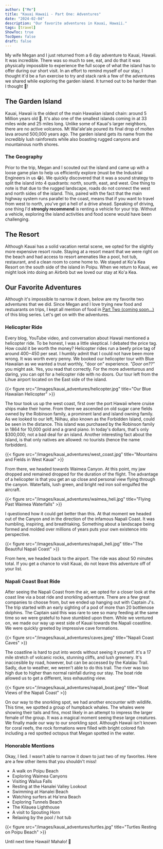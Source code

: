 ```yaml
---
author: ["Me"]
title: "Kauai Hawaii - Part One: Adventures"
date: "2024-02-04"
description: "Our favorite adventures in Kauai, Hawaii."
tags: [travel]
ShowToc: true
TocOpen: false
draft: false 
---
```


My wife Megan and I just returned from a 6 day adventure to Kauai, Hawaii. It was incredible. There was so much to see, eat, and do that it was physically impossible to experience the full scope of what the island has to offer during our short visit. In an effort to remind myself of our stay, I thought it'd be a fun exercise to try and stack rank a few of the adventures we shared while exploring the garden island. It turned out to be harder than I thought 🙈!

## The Garden Island

Kauai, Hawaii is the oldest of the main Hawaiian island chain: around 5 Million years old 🤯. It's also one of the smallest islands coming in at 33 miles wide and 25 miles long. Unlike some of Kauai's larger neighbors, there are no active volcanos.  Mt Waiʻaleʻale poured its final drop of molten lava around 500,000 years ago. The garden island gets its name from the incredibly lush rainforests while also boasting rugged canyons and mountainous north shores.

### The Geography

Prior to the trip, Megan and I scouted out the island and came up with a loose game plan to help us efficiently explore (must be the Industrial Engineers in us 😂). We quickly discovered that it was a sound strategy to split the island into 4 quadrants: north, sourth, east, and west. One thing to note is that due to the rugged landscape, roads do not connect the west and north sides of the island. This, paired with the fact that the main highway system runs parallel to the coast, means that if you want to travel from west to north, you've got a hell of a drive ahead. Speaking of driving, one thing I'd **strongly recommend** is renting a vehicle for your trip. Without a vehicle, exploring the island activities and food scene would have been challenging.

## The Resort

Although Kauai has a solid vacation rental scene, we opted for the slightly more expensive resort route. Staying at a resort meant that we were right on the beach and had access to resort amenaties like a pool, hot tub, restaurant, and a clean room to come home to. We stayed at Ko'a Kea Resort on the south side of the island in Poipu. When we return to Kauai, we might look into doing an Airbnb but we loved our stay at Ko'a Kea.

## Our Favorite Adventures

Although it's impossible to narrow it down, below are my favorite two adventures that we did. Since Megan and I love trying new food and restuarants on trips, I kept all mention of food in [Part Two (coming soon...)](/posts/kauai-hawaii-food) of this blog series. Let's get on with the adventures.

### Helicopter Ride

Every blog, YouTube video, and conversation about Hawaii mentioned a helicopter ride. To be honest, I was a little skeptical. I debated the price tag. How could it be worth the money? Helicopter rides run a beefy price tag of around $400-$450 per seat. I humbly admit that I could not have been more wrong. It was worth every penny. We booked our helicopter tour with Blue Hawaiian as we wanted a trust worthly, "door on" experience. *"Door on??"* you might ask. Yes, you read that correctly. For the more adventurous and daring, you can opt for a helicopter ride with no doors. Our tour left from the Lihue airport located on the East side of the island.

{{< figure src="/images/kauai_adventures/helicopter.jpg" title="Our Blue Hawaiian Helicopter" >}}

The tour took us up the west coast, first over the port Hawaii where cruise ships make their home. From there we ascended on old sugar cane fields owned by the Robinson family, a prominent land and island owning family. As we looked to our left, Niihau, also known as the Forbidden Island, could be seen in the distance. This island was purchased by the Robinson family in 1864 for 10,000 gold and a grand piano. In today's dollars, that's only $300,000; not a bad deal for an island. Another interesting fact about the island, is that only natives are allowed: no tourists (hence the name forbidden).

{{< figure src="/images/kauai_adventures/west_coast.jpg" title="Mountains and Fields in West Kauai" >}}

From there, we headed towards Waimea Canyon. At this point, my jaw dropped and remained dropped for the duration of the flight. The advantage of a helicopter is that you get an up close and personal view flying through the canyon. Waterfalls, lush green, and bright red iron soil engulfed the aircraft.

{{< figure src="/images/kauai_adventures/waimea_heli.jpg" title="Flying Past Waimea Waterfalls" >}}

I questioned how it could get better than this. At that moment we headed out of the Canyon and in the direction of the infamous Napali Coast. It was humbling, inspiring, and breathtaking. Something about a landscape being formed and molded over millions of years puts your own existence into perspective.

{{< figure src="/images/kauai_adventures/napali_heli.jpg" title="The Beautiful Napali Coast" >}}

From here, we headed back to the airport. The ride was about 50 minutes total. If you get a chance to visit Kauai, do not leave this adventure off of your list.

### Napali Coast Boat Ride

After seeing the Napali Coast from the air, we opted for a closer look at the coast line via a boat ride and snorkling adventure. There are a few great companies to choose from, but we ended up hanging out with Captain J's. The trip started with an early sighting of a pod of more than 20 bottlenose dolphins. The Captain said this was rare to see so many feeding at the same time so we were grateful to have stumbled upon them. While we ventured on, we made our way up west side of Kauai towards the Napali coastline. We were quickly greeted by impressive cave formations.

{{< figure src="/images/kauai_adventures/caves.jpeg" title="Napali Coast Caves" >}}

The coastline is hard to put into words without seeing it yourself. It's a 17 mile stretch of volcanic rocks, stunning cliffs, and lush greenery. It's inaccesible by road, however, but can be accessed by the Kalalau Trail. Sadly, due to weather, we weren't able to do this trail. The river was too high due to higher than normal rainfall during our stay. The boat ride allowed us to get a different, less exhausting view.

{{< figure src="/images/kauai_adventures/napali_boat.jpeg" title="Boat Views of the Napali Coast" >}}

On our way to the snorkling spot, we had another encounter with wildlife. This time, we spotted a group of humpback whales. The whales were showing their tails and fins, most likely in an attempt to impress the larger female of the group. It was a magical moment seeing these large creatures. We finally made our way to our snorkling spot. Although Hawaii isn't known for coral reefs, the rock formations were filled with bright colored fish including a red spotted octopus that Megan spotted in the water.

### Honorable Mentions

Okay, I lied. I wasn't able to narrow it down to just two of my favorites. Here are a few other items that you shouldn't miss!

- A walk on Poipu Beach
- Exploring Waimea Canyons
- Visiting Wailua Falls
- Resting at the Hanalei Valley Lookout
- Swimming at Hanalei Beach
- Watching surfers at Ha'ena Beach
- Exploring Tunnels Beach
- The Kilauea Lighthouse
- A visit to Spouting Horn
- Relaxing by the pool / hot tub

{{< figure src="/images/kauai_adventures/turtles.jpg" title="Turtles Resting on Poipu Beach" >}}

Until next time Hawaii! Mahalo! 🤙
